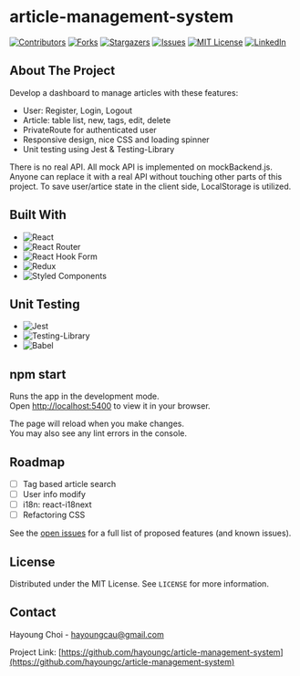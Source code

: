 # article-management-system

<a name="readme-top"></a>

<!-- PROJECT SHIELDS -->
<!--
*** I'm using markdown "reference style" links for readability.
*** Reference links are enclosed in brackets [ ] instead of parentheses ( ).
*** See the bottom of this document for the declaration of the reference variables
*** for contributors-url, forks-url, etc. This is an optional, concise syntax you may use.
*** https://www.markdownguide.org/basic-syntax/#reference-style-links
-->

[![Contributors][contributors-shield]][contributors-url]
[![Forks][forks-shield]][forks-url]
[![Stargazers][stars-shield]][stars-url]
[![Issues][issues-shield]][issues-url]
[![MIT License][license-shield]][license-url]
[![LinkedIn][linkedin-shield]][linkedin-url]

<!-- TABLE OF CONTENTS -->
<!-- <details>
  <summary>Table of Contents</summary>
  <ol>
    <li><a href="#about-the-project">About The Project</a></li>
    <li><a href="#built-with">Built With</a></li>
    <li><a href="#testing">Testing</a></li>
    <li><a href="#npmstart">npm start</a></li>
    <li><a href="#roadmap">Roadmap</a></li>
    <li><a href="#license">License</a></li>
    <li><a href="#contact">Contact</a></li>
  </ol>
</details> -->

<!-- ABOUT THE PROJECT -->

## About The Project

<div>
Develop a dashboard to manage articles with these features:
    
- User: Register, Login, Logout
- Article: table list, new, tags, edit, delete
- PrivateRoute for authenticated user
- Responsive design, nice CSS and loading spinner
- Unit testing using Jest & Testing-Library
</div>

There is no real API. All mock API is implemented on mockBackend.js.
Anyone can replace it with a real API without touching other parts of this project.
To save user/artice state in the client side, LocalStorage is utilized.

<!-- BUILT WITH -->

## Built With

- ![React](https://img.shields.io/badge/react-%2320232a.svg?style=for-the-badge&logo=react&logoColor=%2361DAFB)
- ![React Router](https://img.shields.io/badge/React_Router-CA4245?style=for-the-badge&logo=react-router&logoColor=white)
- ![React Hook Form](https://img.shields.io/badge/React%20Hook%20Form-%23EC5990.svg?style=for-the-badge&logo=reacthookform&logoColor=white)
- ![Redux](https://img.shields.io/badge/redux-%23593d88.svg?style=for-the-badge&logo=redux&logoColor=white)
- ![Styled Components](https://img.shields.io/badge/styled--components-DB7093?style=for-the-badge&logo=styled-components&logoColor=white)

<!-- UNIT TESTING -->

## Unit Testing

- ![Jest](https://img.shields.io/badge/-jest-%23C21325?style=for-the-badge&logo=jest&logoColor=white)
- ![Testing-Library](https://img.shields.io/badge/-TestingLibrary-%23E33332?style=for-the-badge&logo=testing-library&logoColor=white)
- ![Babel](https://img.shields.io/badge/Babel-F9DC3e?style=for-the-badge&logo=babel&logoColor=black)

<!-- NPMSTART -->

## npm start

Runs the app in the development mode.\
Open [http://localhost:5400](http://localhost:5400) to view it in your browser.

The page will reload when you make changes.\
You may also see any lint errors in the console.

<!-- ROADMAP -->

## Roadmap

- [ ] Tag based article search
- [ ] User info modify
- [ ] i18n: react-i18next
- [ ] Refactoring CSS

See the [open issues](https://github.com/hayoungc/article-management-system/issues) for a full list of proposed features (and known issues).

<!-- LICENSE -->

## License

Distributed under the MIT License. See `LICENSE` for more information.

<!-- CONTACT -->

## Contact

Hayoung Choi - hayoungcau@gmail.com

Project Link: [https://github.com/hayoungc/article-management-system](https://github.com/hayoungc/article-management-system)

<!-- MARKDOWN LINKS & IMAGES -->
<!-- https://www.markdownguide.org/basic-syntax/#reference-style-links -->

[contributors-shield]: https://img.shields.io/github/contributors/hayoungc/article-management-system.svg?style=for-the-badge
[contributors-url]: https://github.com/hayoungc/article-management-system/graphs/contributors
[forks-shield]: https://img.shields.io/github/forks/hayoungc/article-management-system.svg?style=for-the-badge
[forks-url]: https://github.com/hayoungc/article-management-system/network/members
[stars-shield]: https://img.shields.io/github/stars/hayoungc/article-management-system.svg?style=for-the-badge
[stars-url]: https://github.com/hayoungc/article-management-system/stargazers
[issues-shield]: https://img.shields.io/github/issues/hayoungc/article-management-system.svg?style=for-the-badge
[issues-url]: https://github.com/hayoungc/article-management-system/issues
[license-shield]: https://img.shields.io/github/license/hayoungc/article-management-system.svg?style=for-the-badge
[license-url]: https://github.com/hayoungc/article-management-system/LICENSE
[linkedin-shield]: https://img.shields.io/badge/-LinkedIn-black.svg?style=for-the-badge&logo=linkedin&colorB=555
[linkedin-url]: https://linkedin.com/in/hayoung-choi
